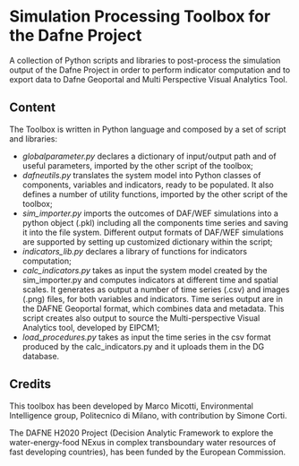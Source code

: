 # Simulation Processing Toolbox for the Dafne Project
A collection of Python scripts and libraries to post-process the simulation output of the Dafne Project in order to perform indicator computation and to export data to Dafne Geoportal and Multi Perspective Visual Analytics Tool. 

## Content
The Toolbox is written in Python language and composed by a set of script and libraries:
* *globalparameter.py* declares a dictionary of input/output path and of useful parameters, imported by the other script of the toolbox; 
* *dafneutils.py* translates the system model into Python classes of components, variables and indicators, ready to be populated. It also defines a number of utility functions, imported by the other script of the toolbox;
* *sim_importer.py* imports the outcomes of DAF/WEF simulations into a python object (.pkl) including all the components time series and saving it into the file system. Different output formats of DAF/WEF simulations are supported by setting up customized dictionary within the script;
* *indicators_lib.py* declares a library of functions for indicators computation;
* *calc_indicators.py* takes as input the system model created by the sim_importer.py and computes indicators at different time and spatial scales. It generates as output a number of time series (.csv) and images (.png) files, for both variables and indicators. Time series output are in the DAFNE Geoportal format, which combines data and metadata. This script creates also output to source the Multi-perspective Visual Analytics tool, developed by EIPCM1;
* *load_procedures.py* takes as input the time series in the csv format produced by the calc_indicators.py and it uploads them in the DG database.

## Credits
This toolbox has been developed by Marco Micotti, Environmental Intelligence group,  Politecnico di Milano, with contribution by Simone Corti.

The DAFNE H2020 Project (Decision Analytic Framework to explore the water-energy-food NExus in complex transboundary water resources of fast developing countries), has been funded by the European Commission. 
